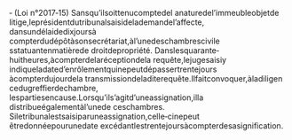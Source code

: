 ‐ (Loi n°2017‐15) Sansqu’ilsoittenucomptedel anaturedel’immeubleobjetde litige,leprésidentdutribunalsaisidelademandel’affecte, dansundélaidedixjoursà compterdudépôtàsonsecrétariat,àl’unedeschambrescivile sstatuantenmatièrede droitdepropriété.
Danslesquarante‐huitheures,àcompterdelaréceptiondela requête,lejugesaisiy indiqueladated’enrôlementquinepeutdépassertrentejours àcompterdujourdela transmissiondeladiterequête.Ilfaitconvoquer,àladiligen cedugreffierdechambre, lespartiesencause.Lorsqu’ils’agitd’uneassignation,illa distribueégalementàl’unede ceschambres.
Siletribunalestsaisiparuneassignation,celle‐cinepeut êtredonnéepourunedate excédantlestrentejoursàcompterdesasignification.